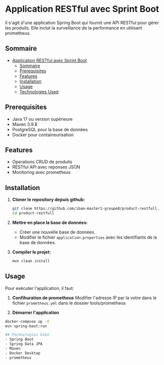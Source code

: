 # Application RESTful avec Sprint Boot

Il s'agit d'une application Spring Boot qui fournit une API RESTful pour gérer les produits. Elle inclut la surveillance de la performance en utilisant prometheus.

## Sommaire
- [Application RESTful avec Sprint Boot](#application-restful-avec-sprint-boot)
  - [Sommaire](#sommaire)
  - [Prerequisites](#prerequisites)
  - [Features](#features)
  - [Installation](#installation)
  - [Usage](#usage)
  - [Technologies Used](#technologies-used)

## Prerequisites
- Java 17 ou version supérieure
- Maven 3.9.8
- PostgreSQL pour la base de données
- Docker pour containeurisation

## Features
- Operations CRUD de produits
- RESTful API avec reponses JSON
- Monitoring avec prometheus

## Installation

1. **Cloner le repository depuis github:**
   ```bash
   git clone https://github.com/ibam-master1-groupe8/product-restfull.git
   cd product-restfull
   ```


2. **Mettre en place la base de données:**
   - Créer une nouvelle base de données.
   - Modifier le fichier `application.properties` avec les identifiants de la base de données.

3. **Compiler le projet:**
   ```bash
   mvn clean install
   ```
## Usage

Pour exécuter l'application, il faut:

1. **Confihuration de prometheus**
Modifier l'adresse IP par la votre dans le fichier `prometheus.yml` dans le dossier tools/prometheus

2. **Démarrer l'application**
```bash
docker-compose up -d
mvn spring-boot:run

## Technologies Used
- Spring Boot
- Spring Data JPA
- Maven
- Docker Desktop
- prometheus


